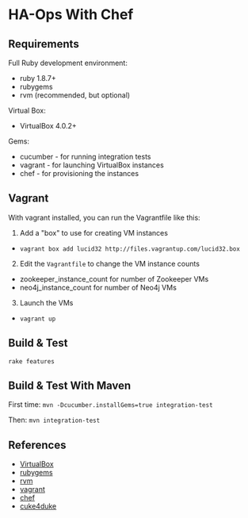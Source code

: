 HA-Ops With Chef
================

Requirements
------------

Full Ruby development environment:
* ruby 1.8.7+
* rubygems 
* rvm (recommended, but optional)

Virtual Box:
* VirtualBox 4.0.2+

Gems:
* cucumber - for running integration tests
* vagrant - for launching VirtualBox instances
* chef - for provisioning the instances

Vagrant 
-------

With vagrant installed, you can run the Vagrantfile like this:

1. Add a "box" to use for creating VM instances
  * `vagrant box add lucid32 http://files.vagrantup.com/lucid32.box`
2. Edit the `Vagrantfile` to change the VM instance counts
  * zookeeper_instance_count for number of Zookeeper VMs
  * neo4j_instance_count for number of Neo4j VMs
3. Launch the VMs
  * `vagrant up`

Build & Test
------------

`rake features`

Build & Test With Maven
-----------------------

First time:
`mvn -Dcucumber.installGems=true integration-test`

Then:
`mvn integration-test`

References
----------

* [VirtualBox](http://www.virtualbox.org/)
* [rubygems](http://rubygems.org/)
* [rvm](http://rvm.beginrescueend.com/)
* [vagrant](http://vagrantup.com/)
* [chef](http://www.opscode.com/chef)
* [cuke4duke](https://github.com/aslakhellesoy/cuke4duke/wiki/maven)

